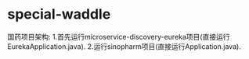 # special-waddle
国药项目架构:
1.首先运行microservice-discovery-eureka项目(直接运行EurekaApplication.java).
2.运行sinopharm项目(直接运行Application.java).
